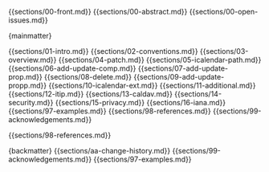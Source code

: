 {{sections/00-front.md}}
{{sections/00-abstract.md}}
{{sections/00-open-issues.md}}

{mainmatter}

{{sections/01-intro.md}}
{{sections/02-conventions.md}}
{{sections/03-overview.md}}
{{sections/04-patch.md}}
{{sections/05-icalendar-path.md}}
{{sections/06-add-update-comp.md}}
{{sections/07-add-update-prop.md}}
{{sections/08-delete.md}}
{{sections/09-add-update-propp.md}}
{{sections/10-icalendar-ext.md}}
{{sections/11-additional.md}}
{{sections/12-itip.md}}
{{sections/13-caldav.md}}
{{sections/14-security.md}}
{{sections/15-privacy.md}}
{{sections/16-iana.md}}
{{sections/97-examples.md}}
{{sections/98-references.md}}
{{sections/99-acknowledgements.md}}

{{sections/98-references.md}}

{backmatter}
{{sections/aa-change-history.md}}
{{sections/99-acknowledgements.md}}
{{sections/97-examples.md}}

